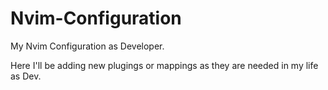 # Nvim-Configuration
My Nvim Configuration as Developer.

Here I'll be adding new plugings or mappings as they are needed in my life as Dev.

